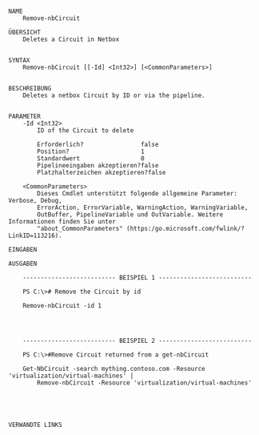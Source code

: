 ﻿```

NAME
    Remove-nbCircuit
    
ÜBERSICHT
    Deletes a Circuit in Netbox
    
    
SYNTAX
    Remove-nbCircuit [[-Id] <Int32>] [<CommonParameters>]
    
    
BESCHREIBUNG
    Deletes a netbox Circuit by ID or via the pipeline.
    

PARAMETER
    -Id <Int32>
        ID of the Circuit to delete
        
        Erforderlich?                false
        Position?                    1
        Standardwert                 0
        Pipelineeingaben akzeptieren?false
        Platzhalterzeichen akzeptieren?false
        
    <CommonParameters>
        Dieses Cmdlet unterstützt folgende allgemeine Parameter: Verbose, Debug,
        ErrorAction, ErrorVariable, WarningAction, WarningVariable,
        OutBuffer, PipelineVariable und OutVariable. Weitere Informationen finden Sie unter 
        "about_CommonParameters" (https:/go.microsoft.com/fwlink/?LinkID=113216). 
    
EINGABEN
    
AUSGABEN
    
    -------------------------- BEISPIEL 1 --------------------------
    
    PS C:\># Remove the Circuit by id
    
    Remove-nbCircuit -id 1
    
    
    
    
    -------------------------- BEISPIEL 2 --------------------------
    
    PS C:\>#Remove Circuit returned from a get-nbCircuit
    
    Get-NbCircuit -search mything.contoso.com -Resource 'virtualization/virtual-machines' |
        Remove-nbCircuit -Resource 'virtualization/virtual-machines'
    
    
    
    
    
VERWANDTE LINKS



```

